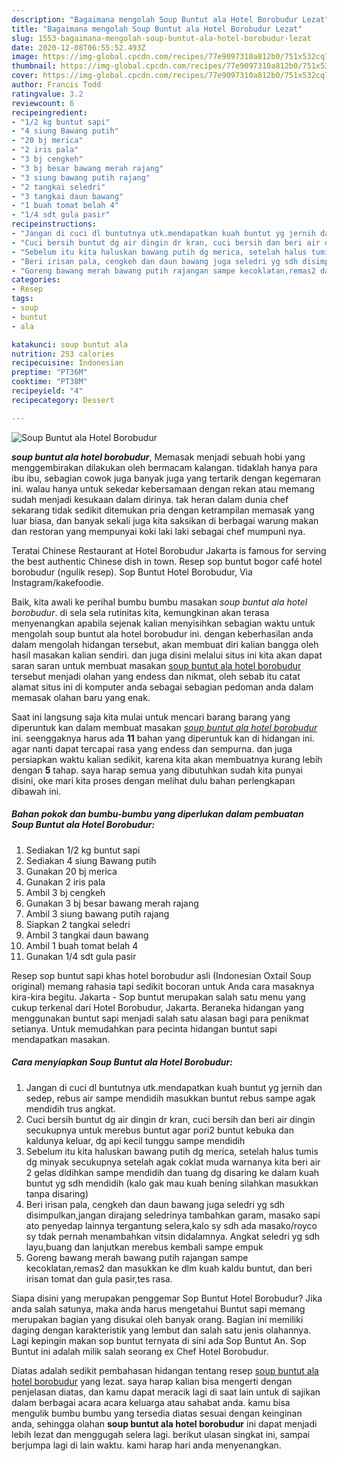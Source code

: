 ```yaml
---
description: "Bagaimana mengolah Soup Buntut ala Hotel Borobudur Lezat"
title: "Bagaimana mengolah Soup Buntut ala Hotel Borobudur Lezat"
slug: 1553-bagaimana-mengolah-soup-buntut-ala-hotel-borobudur-lezat
date: 2020-12-08T06:55:52.493Z
image: https://img-global.cpcdn.com/recipes/77e9097310a812b0/751x532cq70/soup-buntut-ala-hotel-borobudur-foto-resep-utama.jpg
thumbnail: https://img-global.cpcdn.com/recipes/77e9097310a812b0/751x532cq70/soup-buntut-ala-hotel-borobudur-foto-resep-utama.jpg
cover: https://img-global.cpcdn.com/recipes/77e9097310a812b0/751x532cq70/soup-buntut-ala-hotel-borobudur-foto-resep-utama.jpg
author: Francis Todd
ratingvalue: 3.2
reviewcount: 6
recipeingredient:
- "1/2 kg buntut sapi"
- "4 siung Bawang putih"
- "20 bj merica"
- "2 iris pala"
- "3 bj cengkeh"
- "3 bj besar bawang merah rajang"
- "3 siung bawang putih rajang"
- "2 tangkai seledri"
- "3 tangkai daun bawang"
- "1 buah tomat belah 4"
- "1/4 sdt gula pasir"
recipeinstructions:
- "Jangan di cuci dl buntutnya utk.mendapatkan kuah buntut yg jernih dan sedep, rebus air sampe mendidih masukkan buntut rebus sampe agak mendidih trus angkat."
- "Cuci bersih buntut dg air dingin dr kran, cuci bersih dan beri air dingin secukupnya untuk merebus buntut agar pori2 buntut kebuka dan kaldunya keluar, dg api kecil tunggu sampe mendidih"
- "Sebelum itu kita haluskan bawang putih dg merica, setelah halus tumis dg minyak secukupnya setelah agak coklat muda warnanya kita beri air 2 gelas didihkan sampe mendidih dan tuang dg disaring ke dalam kuah buntut yg sdh mendidih (kalo gak mau kuah bening silahkan masukkan tanpa disaring)"
- "Beri irisan pala, cengkeh dan daun bawang juga seledri yg sdh disimpulkan,jangan dirajang seledrinya tambahkan garam, masako sapi ato penyedap lainnya tergantung selera,kalo sy sdh ada masako/royco sy tdak pernah menambahkan vitsin didalamnya. Angkat seledri yg sdh layu,buang dan lanjutkan merebus kembali sampe empuk"
- "Goreng bawang merah bawang putih rajangan sampe kecoklatan,remas2 dan masukkan ke dlm kuah kaldu buntut, dan beri irisan tomat dan gula pasir,tes rasa."
categories:
- Resep
tags:
- soup
- buntut
- ala

katakunci: soup buntut ala 
nutrition: 253 calories
recipecuisine: Indonesian
preptime: "PT36M"
cooktime: "PT38M"
recipeyield: "4"
recipecategory: Dessert

---
```



![Soup Buntut ala Hotel Borobudur](https://img-global.cpcdn.com/recipes/77e9097310a812b0/751x532cq70/soup-buntut-ala-hotel-borobudur-foto-resep-utama.jpg)

<b><i>soup buntut ala hotel borobudur</i></b>, Memasak menjadi sebuah hobi yang menggembirakan dilakukan oleh bermacam kalangan. tidaklah hanya para ibu ibu, sebagian cowok juga banyak juga yang tertarik dengan kegemaran ini. walau hanya untuk sekedar kebersamaan dengan rekan atau memang sudah menjadi kesukaan dalam dirinya. tak heran dalam dunia chef sekarang tidak sedikit ditemukan pria dengan ketrampilan memasak yang luar biasa, dan banyak sekali juga kita saksikan di berbagai warung makan dan restoran yang mempunyai koki laki laki sebagai chef mumpuni nya.

Teratai Chinese Restaurant at Hotel Borobudur Jakarta is famous for serving the best authentic Chinese dish in town. Resep sop buntut bogor café hotel borobudur (ngulik resep). Sop Buntut Hotel Borobudur, Via Instagram/kakefoodie.

Baik, kita awali ke perihal bumbu bumbu masakan <i>soup buntut ala hotel borobudur</i>. di sela sela rutinitas kita, kemungkinan akan terasa menyenangkan apabila sejenak kalian menyisihkan sebagian waktu untuk mengolah soup buntut ala hotel borobudur ini. dengan keberhasilan anda dalam mengolah hidangan tersebut, akan membuat diri kalian bangga oleh hasil masakan kalian sendiri. dan juga disini melalui situs ini kita akan dapat saran saran untuk membuat masakan <u>soup buntut ala hotel borobudur</u> tersebut menjadi olahan yang endess dan nikmat, oleh sebab itu catat alamat situs ini di komputer anda sebagai sebagian pedoman anda dalam memasak olahan baru yang enak.


Saat ini langsung saja kita mulai untuk mencari barang barang yang diperuntuk kan dalam membuat masakan <u><i>soup buntut ala hotel borobudur</i></u> ini. seenggaknya harus ada <b>11</b> bahan yang diperuntuk kan di hidangan ini. agar nanti dapat tercapai rasa yang endess dan sempurna. dan juga persiapkan waktu kalian sedikit, karena kita akan membuatnya kurang lebih dengan <b>5</b> tahap. saya harap semua yang dibutuhkan sudah kita punyai disini, oke mari kita proses dengan melihat dulu bahan perlengkapan dibawah ini.

<!--inarticleads1-->

##### Bahan pokok dan bumbu-bumbu yang diperlukan dalam pembuatan Soup Buntut ala Hotel Borobudur:

1. Sediakan 1/2 kg buntut sapi
1. Sediakan 4 siung Bawang putih
1. Gunakan 20 bj merica
1. Gunakan 2 iris pala
1. Ambil 3 bj cengkeh
1. Gunakan 3 bj besar bawang merah rajang
1. Ambil 3 siung bawang putih rajang
1. Siapkan 2 tangkai seledri
1. Ambil 3 tangkai daun bawang
1. Ambil 1 buah tomat belah 4
1. Gunakan 1/4 sdt gula pasir


Resep sop buntut sapi khas hotel borobudur asli (Indonesian Oxtail Soup original) memang rahasia tapi sedikit bocoran untuk Anda cara masaknya kira-kira begitu. Jakarta - Sop buntut merupakan salah satu menu yang cukup terkenal dari Hotel Borobudur, Jakarta. Beraneka hidangan yang menggunakan buntut sapi menjadi salah satu alasan bagi para penikmat setianya. Untuk memudahkan para pecinta hidangan buntut sapi mendapatkan masakan. 

<!--inarticleads2-->

##### Cara menyiapkan Soup Buntut ala Hotel Borobudur:

1. Jangan di cuci dl buntutnya utk.mendapatkan kuah buntut yg jernih dan sedep, rebus air sampe mendidih masukkan buntut rebus sampe agak mendidih trus angkat.
1. Cuci bersih buntut dg air dingin dr kran, cuci bersih dan beri air dingin secukupnya untuk merebus buntut agar pori2 buntut kebuka dan kaldunya keluar, dg api kecil tunggu sampe mendidih
1. Sebelum itu kita haluskan bawang putih dg merica, setelah halus tumis dg minyak secukupnya setelah agak coklat muda warnanya kita beri air 2 gelas didihkan sampe mendidih dan tuang dg disaring ke dalam kuah buntut yg sdh mendidih (kalo gak mau kuah bening silahkan masukkan tanpa disaring)
1. Beri irisan pala, cengkeh dan daun bawang juga seledri yg sdh disimpulkan,jangan dirajang seledrinya tambahkan garam, masako sapi ato penyedap lainnya tergantung selera,kalo sy sdh ada masako/royco sy tdak pernah menambahkan vitsin didalamnya. Angkat seledri yg sdh layu,buang dan lanjutkan merebus kembali sampe empuk
1. Goreng bawang merah bawang putih rajangan sampe kecoklatan,remas2 dan masukkan ke dlm kuah kaldu buntut, dan beri irisan tomat dan gula pasir,tes rasa.


Siapa disini yang merupakan penggemar Sop Buntut Hotel Borobudur? Jika anda salah satunya, maka anda harus mengetahui Buntut sapi memang merupakan bagian yang disukai oleh banyak orang. Bagian ini memiliki daging dengan karakteristik yang lembut dan salah satu jenis olahannya. Lagi kepingin makan sop buntut ternyata di sini ada Sop Buntut An. Sop Buntut ini adalah milik salah seorang ex Chef Hotel Borobudur. 

Diatas adalah sedikit pembahasan hidangan tentang resep <u>soup buntut ala hotel borobudur</u> yang lezat. saya harap kalian bisa mengerti dengan penjelasan diatas, dan kamu dapat meracik lagi di saat lain untuk di sajikan dalam berbagai acara acara keluarga atau sahabat anda. kamu bisa mengulik bumbu bumbu yang tersedia diatas sesuai dengan keinginan anda, sehingga olahan <b>soup buntut ala hotel borobudur</b> ini dapat menjadi lebih lezat dan menggugah selera lagi. berikut ulasan singkat ini, sampai berjumpa lagi di lain waktu. kami harap hari anda menyenangkan.
